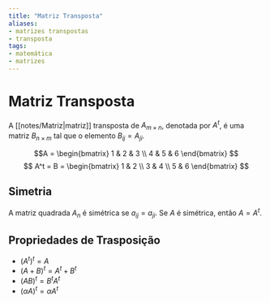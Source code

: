```yaml
---
title: "Matriz Transposta"
aliases:
- matrizes transpostas
- transposta
tags:
- matemática
- matrizes
---
```

# Matriz Transposta

A [[notes/Matriz|matriz]] transposta de $A_{m \times n}$, denotada por $A^t$, é uma matriz $B_{n \times m}$ tal que o elemento $B_{ij} = A_{ji}$.

$$A =
\begin{bmatrix}
1 & 2 & 3 \\
4 & 5 & 6
\end{bmatrix}
$$
$$
A^t = B =
\begin{bmatrix}
1 & 2 \\
3 & 4 \\
5 & 6
\end{bmatrix}
$$

## Simetria

A matriz quadrada $A_n$ é simétrica se $a_{ij} = a_{ji}$. Se $A$ é simétrica, então $A = A^t$.

## Propriedades de Trasposição

- $(A^t)^t = A$
- $(A + B)^t = A^t + B^t$
- $(AB)^t = B^tA^t$
- $(\alpha A)^t = \alpha A^t$